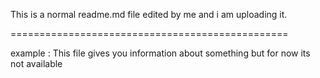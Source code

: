 This is a normal readme.md file edited by me and i am uploading it.

================================================

example : 
This file gives you information about something but for now its not available
